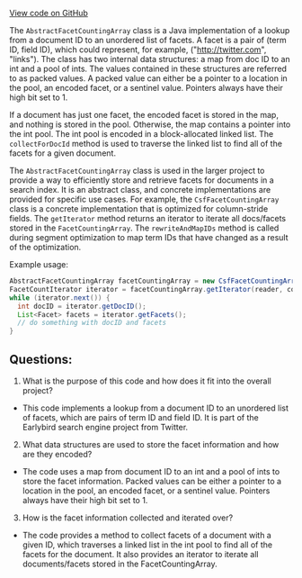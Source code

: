 [View code on GitHub](https://github.com/misbahsy/the-algorithm/src/java/com/twitter/search/core/earlybird/facets/AbstractFacetCountingArray.java)

The `AbstractFacetCountingArray` class is a Java implementation of a lookup from a document ID to an unordered list of facets. A facet is a pair of (term ID, field ID), which could represent, for example, ("http://twitter.com", "links"). The class has two internal data structures: a map from doc ID to an int and a pool of ints. The values contained in these structures are referred to as packed values. A packed value can either be a pointer to a location in the pool, an encoded facet, or a sentinel value. Pointers always have their high bit set to 1.

If a document has just one facet, the encoded facet is stored in the map, and nothing is stored in the pool. Otherwise, the map contains a pointer into the int pool. The int pool is encoded in a block-allocated linked list. The `collectForDocId` method is used to traverse the linked list to find all of the facets for a given document.

The `AbstractFacetCountingArray` class is used in the larger project to provide a way to efficiently store and retrieve facets for documents in a search index. It is an abstract class, and concrete implementations are provided for specific use cases. For example, the `CsfFacetCountingArray` class is a concrete implementation that is optimized for column-stride fields. The `getIterator` method returns an iterator to iterate all docs/facets stored in the `FacetCountingArray`. The `rewriteAndMapIDs` method is called during segment optimization to map term IDs that have changed as a result of the optimization.

Example usage:

```java
AbstractFacetCountingArray facetCountingArray = new CsfFacetCountingArray();
FacetCountIterator iterator = facetCountingArray.getIterator(reader, countState, iteratorFactory);
while (iterator.next()) {
  int docID = iterator.getDocID();
  List<Facet> facets = iterator.getFacets();
  // do something with docID and facets
}
```
## Questions: 
 1. What is the purpose of this code and how does it fit into the overall project?
- This code implements a lookup from a document ID to an unordered list of facets, which are pairs of term ID and field ID. It is part of the Earlybird search engine project from Twitter.

2. What data structures are used to store the facet information and how are they encoded?
- The code uses a map from document ID to an int and a pool of ints to store the facet information. Packed values can be either a pointer to a location in the pool, an encoded facet, or a sentinel value. Pointers always have their high bit set to 1.

3. How is the facet information collected and iterated over?
- The code provides a method to collect facets of a document with a given ID, which traverses a linked list in the int pool to find all of the facets for the document. It also provides an iterator to iterate all documents/facets stored in the FacetCountingArray.
